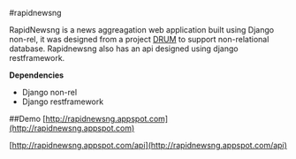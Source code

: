 #rapidnewsng

RapidNewsng is a news aggreagation web application built using Django non-rel, it was designed from a project [DRUM](https://github.com/stephenmcd/drum) to support non-relational database. Rapidnewsng also has an api designed using django restframework.

**Dependencies**
- Django non-rel
- Django restframework

##Demo
[http://rapidnewsng.appspot.com](http://rapidnewsng.appspot.com)

[http://rapidnewsng.appspot.com/api](http://rapidnewsng.appspot.com/api)


